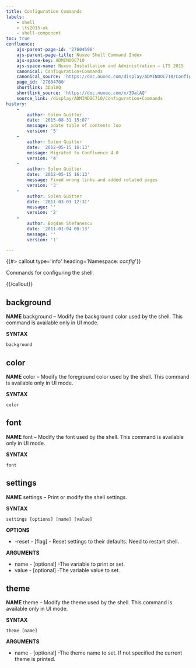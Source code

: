 ```yaml
---
title: Configuration Commands
labels:
    - shell
    - lts2015-ok
    - shell-component
toc: true
confluence:
    ajs-parent-page-id: '27604596'
    ajs-parent-page-title: Nuxeo Shell Command Index
    ajs-space-key: ADMINDOC710
    ajs-space-name: Nuxeo Installation and Administration — LTS 2015
    canonical: Configuration+Commands
    canonical_source: 'https://doc.nuxeo.com/display/ADMINDOC710/Configuration+Commands'
    page_id: '27604700'
    shortlink: 3DalAQ
    shortlink_source: 'https://doc.nuxeo.com/x/3DalAQ'
    source_link: /display/ADMINDOC710/Configuration+Commands
history:
    - 
        author: Solen Guitter
        date: '2015-08-31 15:07'
        message: pdate table of contents loo
        version: '5'
    - 
        author: Solen Guitter
        date: '2012-05-15 16:13'
        message: Migrated to Confluence 4.0
        version: '4'
    - 
        author: Solen Guitter
        date: '2012-05-15 16:13'
        message: Fixed wrong links and added related pages
        version: '3'
    - 
        author: Solen Guitter
        date: '2011-03-03 12:31'
        message: ''
        version: '2'
    - 
        author: Bogdan Stefanescu
        date: '2011-01-04 00:13'
        message: ''
        version: '1'

---
```

{{#> callout type='info' heading='Namespace: *config*'}}

Commands for configuring the shell.

{{/callout}}

## background

**NAME**
background &ndash; Modify the background color used by the shell. This command is available only in UI mode.

**SYNTAX**

```
background
```

## color

**NAME**
color &ndash; Modify the foreground color used by the shell. This command is available only in UI mode.

**SYNTAX**

```
color
```

## font

**NAME**
font &ndash; Modify the font used by the shell. This command is available only in UI mode.

**SYNTAX**

```
font
```

## settings

**NAME**
settings &ndash; Print or modify the shell settings.

**SYNTAX**

```
settings [options] [name] [value]
```

**OPTIONS**

*   -reset - [flag] - Reset settings to their defaults. Need to restart shell.

**ARGUMENTS**

*   name - [optional] -The variable to print or set.
*   value - [optional] -The variable value to set.

## theme

**NAME**
theme &ndash; Modify the theme used by the shell. This command is available only in UI mode.

**SYNTAX**

```
theme [name]
```

**ARGUMENTS**

*   name - [optional] -The theme name to set. If not specified the current theme is printed.

&nbsp;